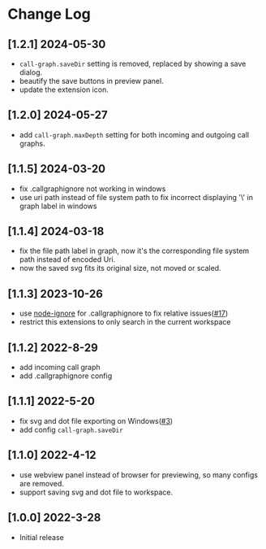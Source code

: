 # Change Log

## [1.2.1] 2024-05-30

-   `call-graph.saveDir` setting is removed, replaced by showing a save dialog.
-   beautify the save buttons in preview panel.
-   update the extension icon.

## [1.2.0] 2024-05-27

-   add `call-graph.maxDepth` setting for both incoming and outgoing call graphs.

## [1.1.5] 2024-03-20

-   fix .callgraphignore not working in windows
-   use uri path instead of file system path to fix incorrect displaying '\\' in graph label in windows

## [1.1.4] 2024-03-18

-   fix the file path label in graph, now it's the corresponding file system path instead of encoded Uri.
-   now the saved svg fits its original size, not moved or scaled.

## [1.1.3] 2023-10-26

-   use [node-ignore](https://www.npmjs.com/package/ignore) for .callgraphignore to fix relative issues([#17](https://github.com/beicause/call-graph/pull/17))
-   restrict this extensions to only search in the current workspace

## [1.1.2] 2022-8-29

-   add incoming call graph
-   add .callgraphignore config

## [1.1.1] 2022-5-20

-   fix svg and dot file exporting on Windows([#3](https://github.com/beicause/call-graph/issues/3))
-   add config `call-graph.saveDir`

## [1.1.0] 2022-4-12

-   use webview panel instead of browser for previewing, so many configs are removed.
-   support saving svg and dot file to workspace.

## [1.0.0] 2022-3-28

-   Initial release
